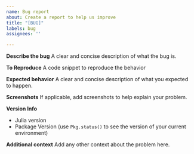 ```yaml
---
name: Bug report
about: Create a report to help us improve
title: "[BUG]"
labels: bug
assignees: ''

---
```


**Describe the bug**
A clear and concise description of what the bug is.

**To Reproduce**
A code snippet to reproduce the behavior 

**Expected behavior**
A clear and concise description of what you expected to happen.

**Screenshots**
If applicable, add screenshots to help explain your problem.

**Version Info**
 - Julia version
 - Package Version (use `Pkg.status()` to see the version of your current environment)

**Additional context**
Add any other context about the problem here.
